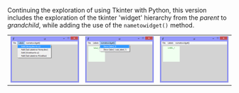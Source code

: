 Continuing the exploration of using Tkinter with Python, this version includes
the exploration of the tkinter 'widget' hierarchy from the *parent* to *grandchild*,
while adding the use of the `nametowidget()` method.

||||
|-|-|-|
|![ui_v1.33_nametowidget_grandchild_honeydew_and_aliceblue.py](illustrations/ui_v1.33_nametowidget_grandchild_honeydew_and_aliceblue_one.png)|![ui_v1.33_nametowidget_grandchild_honeydew_and_aliceblue.py](illustrations/ui_v1.33_nametowidget_grandchild_honeydew_and_aliceblue_two.png)|![ui_v1.33_nametowidget_grandchild_honeydew_and_aliceblue.py](illustrations/ui_v1.33_nametowidget_grandchild_honeydew_and_aliceblue_three.png)|

